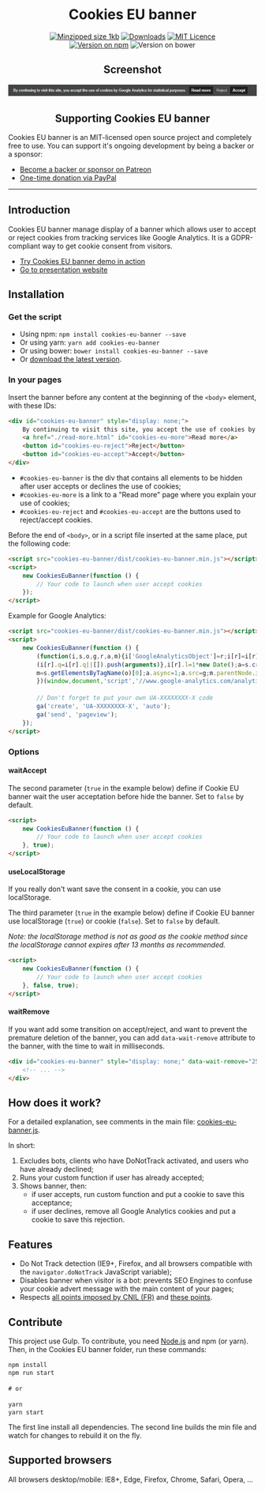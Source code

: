 <h1 align="center">Cookies EU banner</h1>

<p align="center">
    <a href="https://bundlephobia.com/result?p=cookies-eu-banner"><img src="https://img.shields.io/bundlephobia/minzip/cookies-eu-banner.svg?style=for-the-badge" alt="Minzipped size 1kb" /></a>
    <a href="https://www.npmjs.com/package/cookies-eu-banner"><img src="https://img.shields.io/npm/dm/cookies-eu-banner.svg?color=blue&label=npm%20downloads&style=for-the-badge" alt="Downloads" /></a>
    <a href="https://github.com/Alex-D/cookies-eu-banner/blob/master/LICENSE"><img src="https://img.shields.io/npm/l/cookies-eu-banner.svg?color=blue&style=for-the-badge" alt="MIT Licence" /></a>
    <br>
    <a href="https://www.npmjs.com/package/cookies-eu-banner"><img src="https://img.shields.io/npm/v/cookies-eu-banner.svg?color=blue&style=for-the-badge" alt="Version on npm" /></a>
    <img src="https://img.shields.io/bower/v/cookies-eu-banner.svg?color=blue&style=for-the-badge" alt="Version on bower" />
</p>

<h2 align="center">Screenshot</h2>

<p align="center">
    <a href="https://alex-d.github.io/Cookies-EU-banner/demo"><img src="overview.png" alt=""/></a>
</p>

<h2 align="center">Supporting Cookies EU banner</h2>

Cookies EU banner is an MIT-licensed open source project and completely free to use.
You can support it's ongoing development by being a backer or a sponsor:
 
- [Become a backer or sponsor on Patreon](https://www.patreon.com/alexandredemode)
- [One-time donation via PayPal](https://www.paypal.me/demodealexandre/20eur)

-----

## Introduction

Cookies EU banner manage display of a banner which allows user to accept or reject cookies from tracking services like Google Analytics.
It is a GDPR-compliant way to get cookie consent from visitors.

- [Try Cookies EU banner demo in action](https://alex-d.github.io/Cookies-EU-banner/demo)
- [Go to presentation website](https://alex-d.github.io/Cookies-EU-banner/)

## Installation

### Get the script

- Using npm: `npm install cookies-eu-banner --save`
- Or using yarn: `yarn add cookies-eu-banner`
- Or using bower: `bower install cookies-eu-banner --save`
- Or [download the latest version](https://github.com/Alex-D/cookies-eu-banner/archive/master.zip).


### In your pages

Insert the banner before any content at the beginning of the `<body>` element, with these IDs:

```html
<div id="cookies-eu-banner" style="display: none;">
    By continuing to visit this site, you accept the use of cookies by Google Analytics for statistical purposes.
    <a href="./read-more.html" id="cookies-eu-more">Read more</a>
    <button id="cookies-eu-reject">Reject</button>
    <button id="cookies-eu-accept">Accept</button>
</div>
```


- `#cookies-eu-banner` is the div that contains all elements to be hidden after user accepts or declines the use of cookies;
- `#cookies-eu-more` is a link to a "Read more" page where you explain your use of cookies;
- `#cookies-eu-reject` and `#cookies-eu-accept` are the buttons used to reject/accept cookies.


Before the end of `<body>`, or in a script file inserted at the same place, put the following code:

```html
<script src="cookies-eu-banner/dist/cookies-eu-banner.min.js"></script>
<script>
    new CookiesEuBanner(function () {
        // Your code to launch when user accept cookies
    });
</script>
```

Example for Google Analytics:

```html
<script src="cookies-eu-banner/dist/cookies-eu-banner.min.js"></script>
<script>
    new CookiesEuBanner(function () {
        (function(i,s,o,g,r,a,m){i['GoogleAnalyticsObject']=r;i[r]=i[r]||function(){
        (i[r].q=i[r].q||[]).push(arguments)},i[r].l=1*new Date();a=s.createElement(o),
        m=s.getElementsByTagName(o)[0];a.async=1;a.src=g;m.parentNode.insertBefore(a,m)
        })(window,document,'script','//www.google-analytics.com/analytics.js','ga');

        // Don't forget to put your own UA-XXXXXXXX-X code
        ga('create', 'UA-XXXXXXXX-X', 'auto');
        ga('send', 'pageview');
    });
</script>
```

### Options

#### waitAccept

The second parameter (`true` in the example below) define if Cookie EU banner wait the user acceptation before hide the banner. Set to `false` by default.

```html
<script>
    new CookiesEuBanner(function () {
        // Your code to launch when user accept cookies
    }, true);
</script>
```

#### useLocalStorage

If you really don't want save the consent in a cookie, you can use localStorage.

The third parameter (`true` in the example below) define if Cookie EU banner use localStorage (`true`) or cookie (`false`). Set to `false` by default.

*Note: the localStorage method is not as good as the cookie method since the localStorage cannot expires after 13 months as recommended.*

```html
<script>
    new CookiesEuBanner(function () {
        // Your code to launch when user accept cookies
    }, false, true);
</script>
```

#### waitRemove

If you want add some transition on accept/reject, and want to prevent the premature deletion of the banner, you can add
`data-wait-remove` attribute to the banner, with the time to wait in milliseconds. 

```html
<div id="cookies-eu-banner" style="display: none;" data-wait-remove="250">
    <!-- ... -->
</div>
```

## How does it work?

For a detailed explanation, see comments in the main file: [cookies-eu-banner.js](src/cookies-eu-banner.js).

In short:

1. Excludes bots, clients who have DoNotTrack activated, and users who have already declined;
2. Runs your custom function if user has already accepted;
3. Shows banner, then:
    - if user accepts, run custom function and put a cookie to save this acceptance;
    - if user declines, remove all Google Analytics cookies and put a cookie to save this rejection.


## Features

- Do Not Track detection (IE9+, Firefox, and all browsers compatible with the `navigator.doNotTrack` JavaScript variable);
- Disables banner when visitor is a bot: prevents SEO Engines to confuse your cookie advert message with the main content of your pages;
- Respects [all points imposed by CNIL (FR)](https://www.cnil.fr/fr/solutions-pour-les-cookies-de-mesure-daudience) and [these points](https://www.cnil.fr/fr/cookies-traceurs-que-dit-la-loi).


## Contribute

This project use Gulp.
To contribute, you need [Node.js](http://nodejs.org/) and npm (or yarn).
Then, in the Cookies EU banner folder, run these commands:

```console
npm install
npm run start

# or

yarn
yarn start
```

The first line install all dependencies.
The second line builds the min file and watch for changes to rebuild it on the fly.


## Supported browsers

All browsers desktop/mobile: IE8+, Edge, Firefox, Chrome, Safari, Opera, ...
